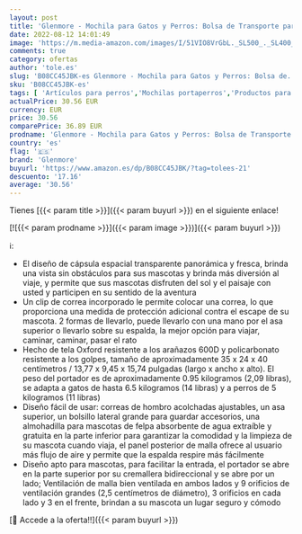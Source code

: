```yaml
---
layout: post
title: 'Glenmore - Mochila para Gatos y Perros: Bolsa de Transporte para Mascotas - Mochilas PortáTil de Viaje Cápsula Espacial Transparente Transpirable para Gato y Perro - Medianos Pet Backpack de Transportin | Verde'
date: 2022-08-12 14:01:49
image: 'https://m.media-amazon.com/images/I/51VIO8VrGbL._SL500_._SL400_.jpg'
comments: true
category: ofertas
author: 'tole.es'
slug: 'B08CC45JBK-es Glenmore - Mochila para Gatos y Perros: Bolsa de...'
sku: 'B08CC45JBK-es'
tags: [ 'Artículos para perros','Mochilas portaperros','Productos para mascotas','Transportadoras y productos de viaje','backpack','glenmore','mochila','🇪🇸', ]
actualPrice: 30.56 EUR
currency: EUR
price: 30.56
comparePrice: 36.89 EUR
prodname: 'Glenmore - Mochila para Gatos y Perros: Bolsa de Transporte para Mascotas - Mochilas PortáTil de Viaje Cápsula Espacial Transparente Transpirable para Gato y Perro - Medianos Pet Backpack de Transportin | Verde'
country: 'es'
flag: '🇪🇸'
brand: 'Glenmore'
buyurl: 'https://www.amazon.es/dp/B08CC45JBK/?tag=tolees-21'
descuento: '17.16'
average: '30.56'
---
```


Tienes [{{< param title >}}]({{< param buyurl >}}) en el siguiente enlace!

[![{{< param prodname >}}]({{< param image >}})]({{< param buyurl >}})

ℹ️:

- El diseño de cápsula espacial transparente panorámica y fresca, brinda una vista sin obstáculos para sus mascotas y brinda más diversión al viaje, y permite que sus mascotas disfruten del sol y el paisaje con usted y participen en su sentido de la aventura
- Un clip de correa incorporado le permite colocar una correa, lo que proporciona una medida de protección adicional contra el escape de su mascota. 2 formas de llevarlo, puede llevarlo con una mano por el asa superior o llevarlo sobre su espalda, la mejor opción para viajar, caminar, caminar, pasar el rato
- Hecho de tela Oxford resistente a los arañazos 600D y policarbonato resistente a los golpes, tamaño de aproximadamente 35 x 24 x 40 centímetros / 13,77 x 9,45 x 15,74 pulgadas (largo x ancho x alto). El peso del portador es de aproximadamente 0.95 kilogramos (2,09 libras), se adapta a gatos de hasta 6.5 kilogramos (14 libras) y a perros de 5 kilogramos (11 libras)
- Diseño fácil de usar: correas de hombro acolchadas ajustables, un asa superior, un bolsillo lateral grande para guardar accesorios, una almohadilla para mascotas de felpa absorbente de agua extraíble y gratuita en la parte inferior para garantizar la comodidad y la limpieza de su mascota cuando viaja, el panel posterior de malla ofrece al usuario más flujo de aire y permite que la espalda respire más fácilmente
- Diseño apto para mascotas, para facilitar la entrada, el portador se abre en la parte superior por su cremallera bidireccional y se abre por un lado; Ventilación de malla bien ventilada en ambos lados y 9 orificios de ventilación grandes (2,5 centímetros de diámetro), 3 orificios en cada lado y 3 en el frente, brindan a su mascota un lugar seguro y cómodo

[🛒 Accede a la oferta!!]({{< param buyurl >}})
